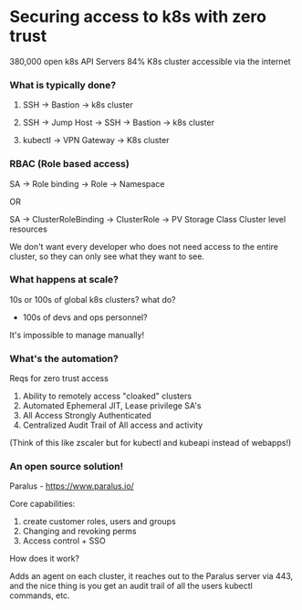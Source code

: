 # Securing access to k8s with zero trust

380,000 open k8s API Servers
84% K8s cluster accessible via the internet

### What is typically done?

1. SSH -> Bastion -> k8s cluster

2. SSH -> Jump Host -> SSH -> Bastion -> k8s cluster

3. kubectl -> VPN Gateway -> K8s cluster

### RBAC (Role based access)

SA -> Role binding -> Role -> Namespace

OR

SA -> ClusterRoleBinding -> ClusterRole -> PV Storage Class Cluster level resources

We don't want every developer who does not need access to the entire cluster, so they can only see what they want to see.

### What happens at scale?

10s or 100s of global k8s clusters? what do?

+ 100s of devs and ops personnel?

It's impossible to manage manually!

### What's the automation?

Reqs for zero trust access

1. Ability to remotely access "cloaked" clusters
2. Automated Ephemeral JIT, Lease privilege SA's
3. All Access Strongly Authenticated
4. Centralized Audit Trail of All access and activity

(Think of this like zscaler but for kubectl and kubeapi instead of webapps!)

### An open source solution!

Paralus - https://www.paralus.io/

Core capabilities:

1. create customer roles, users and groups
2. Changing and revoking perms
3. Access control + SSO 

How does it work?

Adds an agent on each cluster, it reaches out to the Paralus server via 443, and the nice thing is you get an audit trail of all the users kubectl commands, etc.


